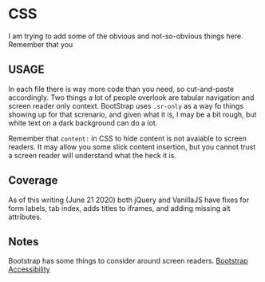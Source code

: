 # CSS

I am trying to add some of the obvious and not-so-obvious things here. Remember that you

## USAGE

In each file there is way more code than you need, so cut-and-paste accordingly. Two things a lot of people overlook are tabular navigation and screen reader only context. BootStrap uses `.sr-only` as a way fo things showing up for that screnario, and given what it is, I may be a bit rough, but white text on a dark background can do a lot.

Remember that `content:` in CSS to hide content is not avaiable to screen readers. It may allow you some slick content insertion, but you cannot trust a screen reader will understand what the heck it is.

## Coverage

As of this writing (June 21 2020) both jQuery and VanillaJS have fixes for form labels, tab index, adds titles to iframes, and adding missing alt attributes.

## Notes

Bootstrap has some things to consider around screen readers. [Bootstrap Accessibility](https://getbootstrap.com/docs/4.0/getting-started/accessibility/)
